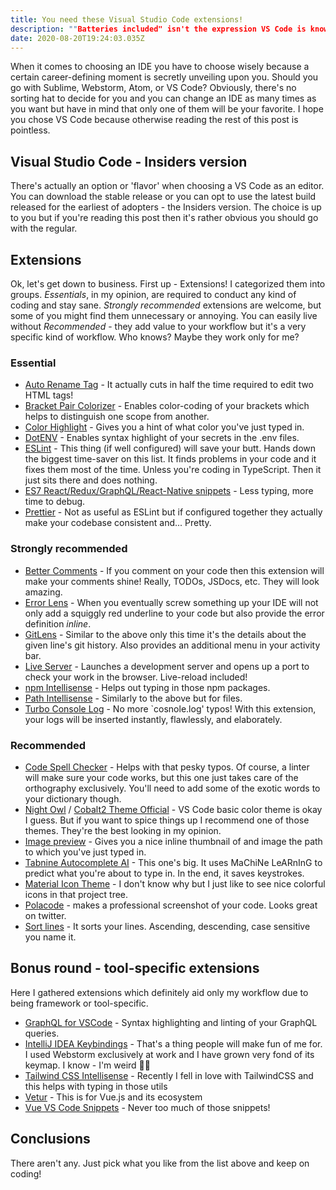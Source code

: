 ```yaml
---
title: You need these Visual Studio Code extensions!
description: ""Batteries included" isn't the expression VS Code is known for. Here's how to have the best developer experience."
date: 2020-08-20T19:24:03.035Z
---
```

When it comes to choosing an IDE you have to choose wisely because a certain career-defining moment is secretly unveiling upon you. Should you go with Sublime, Webstorm, Atom, or VS Code? Obviously, there's no sorting hat to decide for you and you can change an IDE as many times as you want but have in mind that only one of them will be your favorite. I hope you chose VS Code because otherwise reading the rest of this post is pointless.

## Visual Studio Code - Insiders version
There's actually an option or 'flavor' when choosing a VS Code as an editor. You can download the stable release or you can opt to use the latest build released for the earliest of adopters - the Insiders version. The choice is up to you but if you're reading this post then it's rather obvious you should go with the regular.

## Extensions
Ok, let's get down to business. First up - Extensions! I categorized them into groups. *Essentials*, in my opinion, are required to conduct any kind of coding and stay sane. *Strongly recommended* extensions are welcome, but some of you might find them unnecessary or annoying. You can easily live without *Recommended* - they add value to your workflow but it's a very specific kind of workflow. Who knows? Maybe they work only for me?

### Essential
- [Auto Rename Tag](https://marketplace.visualstudio.com/items?itemName=formulahendry.auto-rename-tag) - It actually cuts in half the time required to edit two HTML tags!
- [Bracket Pair Colorizer](https://marketplace.visualstudio.com/items?itemName=CoenraadS.bracket-pair-colorizer) - Enables color-coding of your brackets which helps to distinguish one scope from another.
- [Color Highlight](https://marketplace.visualstudio.com/items?itemName=naumovs.color-highlight) - Gives you a hint of what color you've just typed in.
- [DotENV](https://marketplace.visualstudio.com/items?itemName=mikestead.dotenv) - Enables syntax highlight of your secrets in the .env files.
- [ESLint](https://marketplace.visualstudio.com/items?itemName=dbaeumer.vscode-eslint) - This thing (if well configured) will save your butt. Hands down the biggest time-saver on this list. It finds problems in your code and it fixes them most of the time. Unless you're coding in TypeScript. Then it just sits there and does nothing.
- [ES7 React/Redux/GraphQL/React-Native snippets](https://marketplace.visualstudio.com/items?itemName=dsznajder.es7-react-js-snippets) - Less typing, more time to debug.
- [Prettier](https://marketplace.visualstudio.com/items?itemName=esbenp.prettier-vscode) - Not as useful as ESLint but if configured together they actually make your codebase consistent and... Pretty.

### Strongly recommended
- [Better Comments](https://marketplace.visualstudio.com/items?itemName=aaron-bond.better-comments) - If you comment on your code then this extension will make your comments shine! Really, TODOs, JSDocs, etc. They will look amazing.
- [Error Lens](https://marketplace.visualstudio.com/items?itemName=usernamehw.errorlens) - When you eventually screw something up your IDE will not only add a squiggly red underline to your code but also provide the error definition *inline*.
- [GitLens](https://marketplace.visualstudio.com/items?itemName=eamodio.gitlens) - Similar to the above only this time it's the details about the given line's git history. Also provides an additional menu in your activity bar.
- [Live Server](https://marketplace.visualstudio.com/items?itemName=ritwickdey.LiveServer) - Launches a development server and opens up a port to check your work in the browser. Live-reload included!
- [npm Intellisense](https://marketplace.visualstudio.com/items?itemName=christian-kohler.npm-intellisense) - Helps out typing in those npm packages.
- [Path Intellisense](https://marketplace.visualstudio.com/items?itemName=christian-kohler.path-intellisense) - Similarly to the above but for files.
- [Turbo Console Log](https://marketplace.visualstudio.com/items?itemName=ChakrounAnas.turbo-console-loghttps://marketplace.visualstudio.com/items?itemName=ChakrounAnas.turbo-console-log) - No more `cosnole.log' typos! With this extension, your logs will be inserted instantly, flawlessly, and elaborately.

### Recommended
- [Code Spell Checker](https://marketplace.visualstudio.com/items?itemName=streetsidesoftware.code-spell-checker) - Helps with that pesky typos. Of course, a linter will make sure your code works, but this one just takes care of the orthography exclusively. You'll need to add some of the exotic words to your dictionary though.
- [Night Owl](https://marketplace.visualstudio.com/items?itemName=sdras.night-owl) / [Cobalt2 Theme Official](https://marketplace.visualstudio.com/items?itemName=wesbos.theme-cobalt2) - VS Code basic color theme is okay I guess. But if you want to spice things up I recommend one of those themes. They're the best looking in my opinion.
- [Image preview](https://marketplace.visualstudio.com/items?itemName=kisstkondoros.vscode-gutter-preview) - Gives you a nice inline thumbnail of and image the path to which you've just typed in.
- [Tabnine Autocomplete AI](https://marketplace.visualstudio.com/items?itemName=TabNine.tabnine-vscode) - This one's big. It uses MaChiNe LeARnInG to predict what you're about to type in. In the end, it saves keystrokes.
- [Material Icon Theme](https://marketplace.visualstudio.com/items?itemName=PKief.material-icon-theme) - I don't know why but I just like to see nice colorful icons in that project tree.
- [Polacode](https://marketplace.visualstudio.com/items?itemName=pnp.polacode) - makes a professional screenshot of your code. Looks great on twitter.
- [Sort lines](https://marketplace.visualstudio.com/items?itemName=Tyriar.sort-lines) - It sorts your lines. Ascending, descending, case sensitive you name it.

## Bonus round - tool-specific extensions
Here I gathered extensions which definitely aid only my workflow due to being framework or tool-specific.
- [GraphQL for VSCode](https://marketplace.visualstudio.com/items?itemName=kumar-harsh.graphql-for-vscode) -  Syntax highlighting and linting of your GraphQL queries.
- [IntelliJ IDEA Keybindings](https://marketplace.visualstudio.com/items?itemName=k--kato.intellij-idea-keybindings) - That's a thing people will make fun of me for. I used Webstorm exclusively at work and I have grown very fond of its keymap. I know - I'm weird 🤷‍♂️
- [Tailwind CSS Intellisense](https://marketplace.visualstudio.com/items?itemName=bradlc.vscode-tailwindcss) - Recently I fell in love with TailwindCSS and this helps with typing in those utils
- [Vetur](https://marketplace.visualstudio.com/items?itemName=octref.vetur) - This is for Vue.js and its ecosystem
- [Vue VS Code Snippets](https://marketplace.visualstudio.com/items?itemName=sdras.vue-vscode-snippets) - Never too much of those snippets!

## Conclusions

There aren't any. Just pick what you like from the list above and keep on coding!
